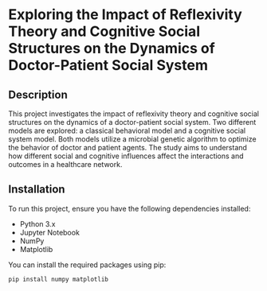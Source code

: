 # Exploring the Impact of Reflexivity Theory and Cognitive Social Structures on the Dynamics of Doctor-Patient Social System

## Description

This project investigates the impact of reflexivity theory and cognitive social structures on the dynamics of a doctor-patient social system. Two different models are explored: a classical behavioral model and a cognitive social system model. Both models utilize a microbial genetic algorithm to optimize the behavior of doctor and patient agents. The study aims to understand how different social and cognitive influences affect the interactions and outcomes in a healthcare network.

## Installation

To run this project, ensure you have the following dependencies installed:

- Python 3.x
- Jupyter Notebook
- NumPy
- Matplotlib

You can install the required packages using pip:

```bash
pip install numpy matplotlib
```

